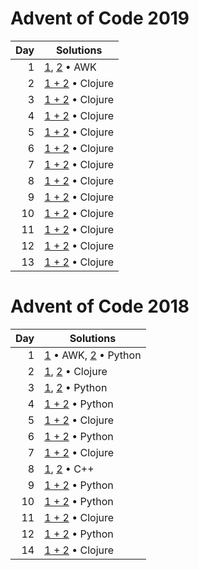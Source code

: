 # Advent of Code 2019

|  Day | Solutions                                           |
| ---: | --------------------------------------------------- |
|    1 | [1](2019/01.1.awk), [2](2019/01.2.awk) • AWK        |
|    2 | [1 + 2](2019/02.clj) • Clojure                      |
|    3 | [1 + 2](2019/03.clj) • Clojure                      |
|    4 | [1 + 2](2019/04.clj) • Clojure                      |
|    5 | [1 + 2](2019/05.clj) • Clojure                      |
|    6 | [1 + 2](2019/06.clj) • Clojure                      |
|    7 | [1 + 2](2019/07.clj) • Clojure                      |
|    8 | [1 + 2](2019/08.clj) • Clojure                      |
|    9 | [1 + 2](2019/09.clj) • Clojure                      |
|   10 | [1 + 2](2019/10.clj) • Clojure                      |
|   11 | [1 + 2](2019/11.clj) • Clojure                      |
|   12 | [1 + 2](2019/12.clj) • Clojure                      |
|   13 | [1 + 2](2019/13.clj) • Clojure                      |

# Advent of Code 2018

|  Day | Solutions                                           |
| ---: | --------------------------------------------------- |
|    1 | [1](2018/01.1.sh) • AWK, [2](2018/01.2.py) • Python |
|    2 | [1](2018/02.1.clj), [2](2018/02.1.clj) • Clojure    |
|    3 | [1](2018/03.1.py), [2](2018/03.2.py) • Python       |
|    4 | [1 + 2](2018/04.py) • Python                        |
|    5 | [1 + 2](2018/05.clj) • Clojure                      |
|    6 | [1 + 2](2018/06.py) • Python                        |
|    7 | [1 + 2](2018/07.clj) • Clojure                      |
|    8 | [1](2018/08.1.cpp), [2](2018/08.2.cpp) • C++        |
|    9 | [1 + 2](2018/09.py) • Python                        |
|   10 | [1 + 2](2018/10.py) • Python                        |
|   11 | [1 + 2](2018/11.clj) • Clojure                      |
|   12 | [1 + 2](2018/12.py) • Python                        |
|   14 | [1 + 2](2018/14.clj) • Clojure                      |
